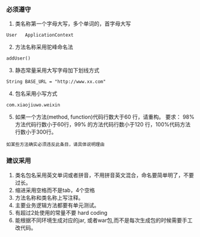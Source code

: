 
### 必须遵守
1. 类名称第一个字母大写，多个单词的，首字母大写
```
User   ApplicationContext
```
2. 方法名称采用驼峰命名法
```
addUser()
```
3. 静态常量采用大写字母加下划线方式 
```
String BASE_URL = "http://www.xx.com"
```
4. 包名采用小写方式
```
com.xiaojiuwo.weixin
```
5. 如果一个方法(method, function)代码行数大于60 行，请重构。 要求： 98% 方法代码行数小于60行，99%
   的方法代码行数小于120 行，100%代码方法行数小于300行。
```
如某些方法确实必须违反此条目，请具体说明理由
```
 


### 建议采用 

1. 类名包名采用英文单词或者拼音，不用拼音英文混合，命名要简单明了，不要过长。
2. 缩进采用空格而不是tab，4个空格
3. 方法名称和类名称上写注释。
4. 主要业务逻辑方法都要有单元测试。
5. 有超过2处使用的常量不要 hard coding 
6. 能根据不同环境生成对应的jar, 或者war包,而不是每次生成包的时候需要手工改代码。



